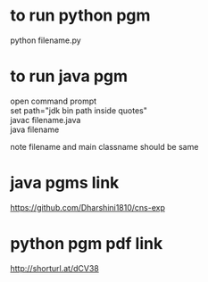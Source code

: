 # to run python pgm
python filename.py
# to run java pgm 
open command prompt      
set path="jdk bin path inside quotes"     
javac filename.java     
java filename     

note filename and main classname should be same
# java pgms link
https://github.com/Dharshini1810/cns-exp
# python pgm pdf link
http://shorturl.at/dCV38
